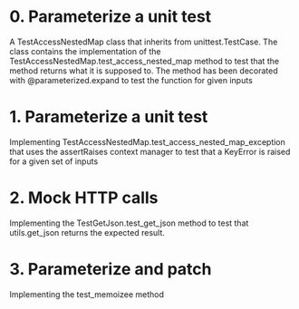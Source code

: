 # 0. Parameterize a unit test
A TestAccessNestedMap class that inherits from unittest.TestCase.
The class contains the implementation of the TestAccessNestedMap.test_access_nested_map method
to test that the method returns what it is supposed to.
The method has been decorated with @parameterized.expand to test the function for given inputs

# 1. Parameterize a unit test
Implementing TestAccessNestedMap.test_access_nested_map_exception that uses the assertRaises context
manager to test that a KeyError is raised for a given set of inputs

# 2. Mock HTTP calls
Implementing the TestGetJson.test_get_json method to test that utils.get_json returns the expected result.

# 3. Parameterize and patch
Implementing the test_memoizee method
